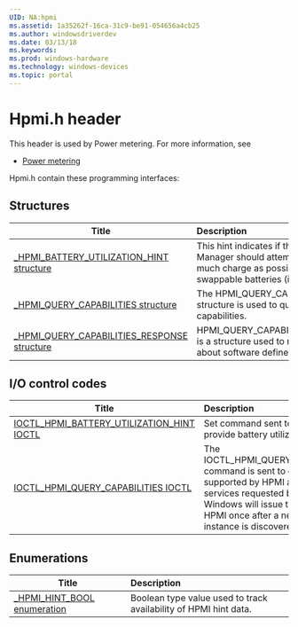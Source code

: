 ```yaml
---
UID: NA:hpmi
ms.assetid: 1a35262f-16ca-31c9-be91-054656a4cb25
ms.author: windowsdriverdev
ms.date: 03/13/18
ms.keywords: 
ms.prod: windows-hardware
ms.technology: windows-devices
ms.topic: portal
---
```


# Hpmi.h header



This header is used by Power metering. For more information, see
- [Power metering](../_powermeter/index.md)

Hpmi.h contain these programming interfaces:


## Structures

| Title   | Description   |
| ---- |:---- |
| [_HPMI_BATTERY_UTILIZATION_HINT structure](ns-hpmi-_hpmi_battery_utilization_hint.md) | This hint indicates if the OEM Battery Manager should attempt to save as much charge as possible in the non-hot swappable batteries (i.e. |
| [_HPMI_QUERY_CAPABILITIES structure](ns-hpmi-_hpmi_query_capabilities.md) | The HPMI_QUERY_CAPABILITIES structure is used to query HPMI capabilities. |
| [_HPMI_QUERY_CAPABILITIES_RESPONSE structure](ns-hpmi-_hpmi_query_capabilities_response.md) | HPMI_QUERY_CAPABILITIES_RESPONSE is a structure used to return information about software defined batteries (SDB). |

## I/O control codes

| Title   | Description   |
| ---- |:---- |
| [IOCTL_HPMI_BATTERY_UTILIZATION_HINT IOCTL](ni-hpmi-ioctl_hpmi_battery_utilization_hint.md) | Set command sent to HPMI to provide battery utilization hints. |
| [IOCTL_HPMI_QUERY_CAPABILITIES IOCTL](ni-hpmi-ioctl_hpmi_query_capabilities.md) | The IOCTL_HPMI_QUERY_CAPABILITIES command is sent to query features supported by HPMI and Windows services requested by HPMI. Windows will issue this IOCL to HPMI once after a new HPMI driver instance is discovered. |

## Enumerations

| Title   | Description   |
| ---- |:---- |
| [_HPMI_HINT_BOOL enumeration](ne-hpmi-_hpmi_hint_bool.md) | Boolean type value used to track availability of HPMI hint data. |
